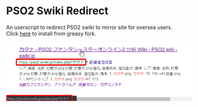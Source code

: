 # PSO2 Swiki Redirect
An userscript to redirect PSO2 swiki to mirror site for oversea users.   
Click [here](https://greasyfork.org/scripts/383003-pso2-swiki-redirect) to install from greasy fork.

![Screenshot](https://raw.githubusercontent.com/rogeraabbccdd/pso2swiki-redirect/master/chrome_qVEOQgeY71.png)

